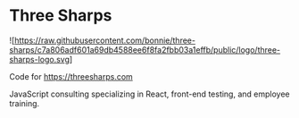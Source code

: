 # Three Sharps

![https://raw.githubusercontent.com/bonnie/three-sharps/c7a806adf601a69db4588ee6f8fa2fbb03a1effb/public/logo/three-sharps-logo.svg]

Code for https://threesharps.com

JavaScript consulting specializing in React, front-end testing, and employee training.
